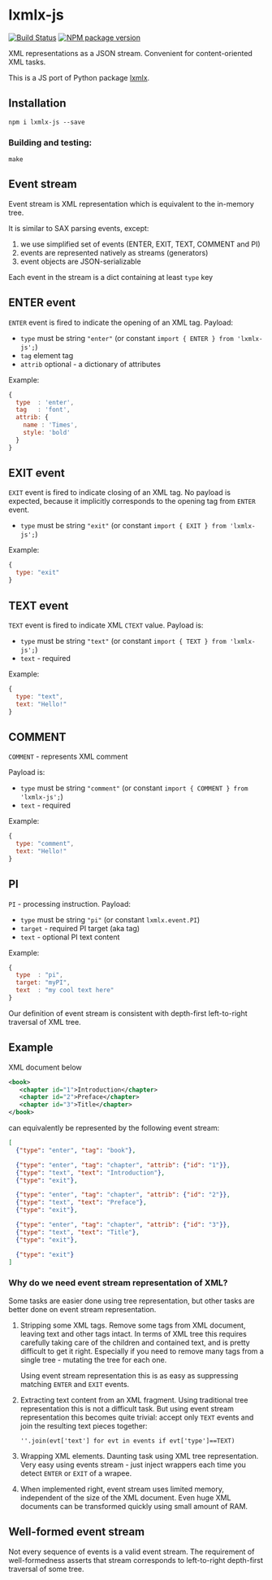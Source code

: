 # lxmlx-js

[![Build Status](https://travis-ci.org/innodatalabs/lxmlx-js.svg?branch=master)](https://travis-ci.org/innodatalabs/lxmlx-js)
[![NPM package version](https://badge.fury.io/js/lxmlx-js.svg)](https://badge.fury.io/js/lxmlx-js)

XML representations as a JSON stream. Convenient for content-oriented XML tasks.

This is a JS port of Python package [lxmlx](https://pypi.org/project/lxmlx/).

## Installation
```
npm i lxmlx-js --save
```

### Building and testing:
```
make
```

## Event stream
Event stream is XML representation which is equivalent to the in-memory tree.

It is similar to SAX parsing events, except:

1. we use simplified set of events (ENTER, EXIT, TEXT, COMMENT and PI)
2. events are represented natively as streams (generators)
3. event objects are JSON-serializable

Each event in the stream is a dict containing at least `type` key

## ENTER event
`ENTER` event is fired to indicate the opening of an XML tag. Payload:

* `type` must be string `"enter"` (or constant `import { ENTER } from 'lxmlx-js';`)
* `tag` element tag
* `attrib` optional - a dictionary of attributes

Example:
```js
{
  type  : 'enter',
  tag   : 'font',
  attrib: {
    name : 'Times',
    style: 'bold'
  }
}
```

## EXIT event
`EXIT` event is fired to indicate closing of an XML tag. No payload is
expected, because it implicitly corresponds to the opening tag from `ENTER`
event.

* `type` must be string `"exit"` (or constant `import { EXIT } from 'lxmlx-js';`)

Example:
```js
{
  type: "exit"
}
```

## TEXT event
`TEXT` event is fired to indicate XML `CTEXT` value. Payload is:

* `type` must be string `"text"` (or constant `import { TEXT } from 'lxmlx-js';`)
* `text` - required

Example:
```js
{
  type: "text",
  text: "Hello!"
}
```

## COMMENT
`COMMENT` - represents XML comment

Payload is:
* `type` must be string `"comment"` (or constant `import { COMMENT } from  'lxmlx-js';`)
* `text` - required

Example:
```js
{
  type: "comment",
  text: "Hello!"
}
```

## PI
`PI` - processing instruction. Payload:

* `type` must be string `"pi"` (or constant `lxmlx.event.PI`)
* `target` - required PI target (aka tag)
* `text` - optional PI text content

Example:
```js
{
  type  : "pi",
  target: "myPI",
  text  : "my cool text here"
}
```

Our definition of event stream is consistent with depth-first left-to-right
traversal of XML tree.

## Example
XML document below
```xml
<book>
   <chapter id="1">Introduction</chapter>
   <chapter id="2">Preface</chapter>
   <chapter id="3">Title</chapter>
</book>
```

can equivalently be represented by the following event stream:
```json
[
  {"type": "enter", "tag": "book"},

  {"type": "enter", "tag": "chapter", "attrib": {"id": "1"}},
  {"type": "text", "text": "Introduction"},
  {"type": "exit"},

  {"type": "enter", "tag": "chapter", "attrib": {"id": "2"}},
  {"type": "text", "text": "Preface"},
  {"type": "exit"},

  {"type": "enter", "tag": "chapter", "attrib": {"id": "3"}},
  {"type": "text", "text": "Title"},
  {"type": "exit"},

  {"type": "exit"}
]
```

### Why do we need event stream representation of XML?
Some tasks are easier done using tree representation, but other
tasks are better done on event stream representation.

1. Stripping some XML tags. Remove some tags from XML document, leaving
   text and other tags intact. In terms of XML tree this requires
   carefully taking care of the children and contained text, and is
   pretty difficult to get it right. Especially if you need to
   remove many tags from a single tree - mutating the tree for each
   one.

   Using event stream representation this is as easy as suppressing
   matching `ENTER` and `EXIT` events.

2. Extracting text content from an XML fragment. Using traditional
   tree representation this is not a difficult task. But using event stream
   representation this becomes quite trivial: accept only `TEXT` events and
   join the resulting text pieces together:
   ```
   ''.join(evt['text'] for evt in events if evt['type']==TEXT)
   ```

3. Wrapping XML elements. Daunting task using XML tree representation. Very
   easy using events stream - just inject wrappers each time you detect
   `ENTER` or `EXIT` of a wrapee.

4. When implemented right, event stream uses limited memory, independent of
   the size of the XML document. Even huge XML documents can be transformed
   quickly using small amount of RAM.


## Well-formed event stream

Not every sequence of events is a valid event stream. The requirement of
well-formedness asserts that stream corresponds to left-to-right depth-first
traversal of some tree.
